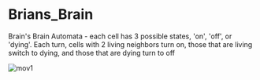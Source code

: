 # Brians_Brain

Brain's Brain Automata - each cell has 3 possible states, 'on', 'off', or 'dying'. Each turn, cells with 2 living neighbors turn on, those that are living switch to dying, and those that are dying turn to off

![mov1](https://github.com/CalebCur01/Brians_Brain/assets/25915691/b29b8a4d-9077-4b65-9e2f-60be62e295f0)




